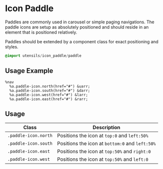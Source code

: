
# Icon Paddle
Paddles are commonly used in carousel or simple paging navigations.
The paddle icons are setup as absolutely positioned and should reside in
an element that is positioned relatively.

Paddles should be extended by a component class for exact positioning
and styles.

```sass
@import utensils/icon_paddle/paddle
```

## Usage Example

<!--~ markup/paddle.html.haml -->
```haml
%nav
  %a.paddle-icon.north(href="#") &uarr;
  %a.paddle-icon.south(href="#") &darr;
  %a.paddle-icon.west(href="#") &larr;
  %a.paddle-icon.east(href="#") &rarr;
```
<!-- end -->

## Usage

Class                 | Description
--------------------- | -------------------------------------------
`.paddle-icon.north`  | Positions the icon at `top:0` and `left:50%`
`.paddle-icon.south`  | Positions the icon at `bottom:0` and `left:50%`
`.paddle-icon.east`   | Positions the icon at `top:50%` and `right:0`
`.paddle-icon.west`   | Positions the icon at `top:50%` and `left:0`

